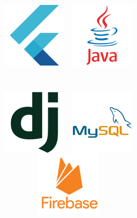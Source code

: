 <div align="center">
<img src="https://github.com/devicons/devicon/blob/master/icons/flutter/flutter-original.svg" width="200" height="200"/> &nbsp;&nbsp;&nbsp;&nbsp;
<img src="https://github.com/devicons/devicon/blob/master/icons/java/java-original-wordmark.svg" width="200" height="200"/> &nbsp;&nbsp;&nbsp;&nbsp;
<img src="https://github.com/devicons/devicon/blob/master/icons/django/django-plain.svg" width="200" height="200"/> &nbsp;&nbsp;&nbsp;&nbsp;
<img src="https://github.com/devicons/devicon/blob/master/icons/mysql/mysql-original-wordmark.svg" width="200" height="200" style="padding-top: 85px;"/> &nbsp;&nbsp;&nbsp;&nbsp;
<img src="https://github.com/devicons/devicon/blob/master/icons/firebase/firebase-plain-wordmark.svg" width="200" height="200"/> &nbsp;&nbsp;&nbsp;&nbsp;
</div>
